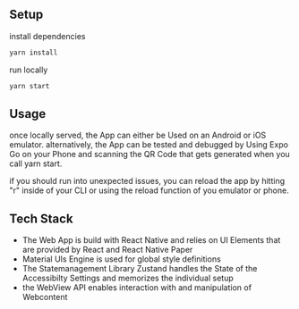 ## Setup

install dependencies

```sh
yarn install
```

run locally

```sh
yarn start
```

## Usage
once locally served, the App can either be Used on an Android or iOS emulator. 
alternatively, the App can be tested and debugged by Using Expo Go on your Phone and scanning the QR Code that gets generated when you call yarn start. 

if you should run into unexpected issues, you can reload the app by hitting "r" inside of your CLI or using the reload function of you emulator or phone.
## Tech Stack
- The Web App is build with React Native and relies on UI Elements that are provided by React and React Native Paper
- Material UIs Engine is used for global style definitions
- The Statemanagement Library Zustand handles the State of the Accessibilty Settings and memorizes the individual setup
- the WebView API enables interaction with and manipulation of Webcontent
